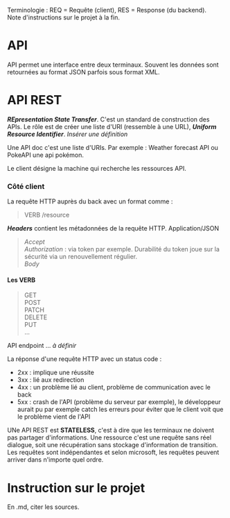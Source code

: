 Terminologie : REQ = Requête (client), RES = Response (du backend).  
Note d'instructions sur le projet à la fin.

# API
API permet une interface entre deux terminaux.
Souvent les données sont retournées au format JSON parfois sous format XML.  

# API REST
***REpresentation State Transfer***. C'est un standard de construction des APIs.
Le rôle est de créer une liste d'URI (ressemble à une URL), ***Uniform Resource Identifier***.  *Insérer une définition*
  
Une API doc c'est une liste d'URIs. Par exemple : Weather forecast API ou PokeAPI une api pokémon.  

Le client désigne la machine qui recherche les ressources API. 

### Côté client  
La requête HTTP auprès du back avec un format comme :  
> VERB /resource  

***Headers*** contient les métadonnées de la requête HTTP. Application/JSON
> *Accept*  
> *Authorization* : via token par exemple. Durabilité du token joue sur la sécurité via un renouvellement régulier.  
> *Body*  

#### Les VERB
>GET  
>POST  
>PATCH  
>DELETE  
>PUT  
>...  
  
API endpoint ... *à définir*  
  
La réponse d'une requête HTTP avec un status code :  
- 2xx : implique une réussite
- 3xx : lié  aux redirection
- 4xx : un problème lié au client, problème de communication avec le back
- 5xx : crash de l'API (problème du serveur par exemple), le développeur aurait pu par exemple catch les erreurs pour éviter que le client voit que le problème vient de l'API  

UNe API REST est **STATELESS**, c'est à dire que les terminaux ne doivent pas partager d'informations. Une ressource c'est une requête sans réel dialogue, soit une récupération sans stockage d'information de transition. Les requêtes sont indépendantes et selon microsoft, les requêtes peuvent arriver dans n'importe quel ordre.  

# Instruction sur le projet
En .md, citer les sources.